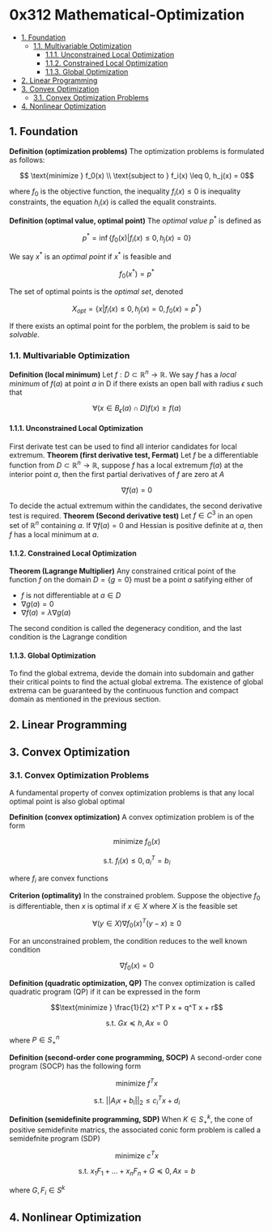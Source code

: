 # 0x312 Mathematical-Optimization

- [1. Foundation](#1-foundation)
    - [1.1. Multivariable Optimization](#11-multivariable-optimization)
        - [1.1.1. Unconstrained Local Optimization](#111-unconstrained-local-optimization)
        - [1.1.2. Constrained Local Optimization](#112-constrained-local-optimization)
        - [1.1.3. Global Optimization](#113-global-optimization)
- [2. Linear Programming](#2-linear-programming)
- [3. Convex Optimization](#3-convex-optimization)
    - [3.1. Convex Optimization Problems](#31-convex-optimization-problems)
- [4. Nonlinear Optimization](#4-nonlinear-optimization)

## 1. Foundation
**Definition (optimization problems)** The optimization problems is formulated as follows:

$$ \text{minimize } f_0(x) \\
\text{subject to } f_i(x) \leq 0, h_j(x) = 0$$

where $f_0$ is the objective function, the inequality $f_i(x) \leq 0$ is inequality constraints, the equation $h_i(x)$ is called the equalit constraints. 

**Definition (optimal value, optimal point)** The *optimal value* $p^*$ is defined as

$$p^* = \inf \{ f_0(x) | f_i(x) \leq 0, h_j(x) = 0 \}$$

We say $x^*$ is an *optimal point* if $x^*$ is feasible and

$$f_0(x^*) = p^*$$

The set of optimal points is the *optimal set*, denoted

$$X_{opt} = \{ x| f_i(x) \leq 0, h_j(x)=0, f_0(x) = p^* \}$$

If there exists an optimal point for the porblem, the problem is said to be *solvable*.

### 1.1. Multivariable Optimization
**Definition (local minimum)** Let $f: D \subset \mathbb{R}^n \to \mathbb{R}$. We say $f$ has a *local minimum* of $f(a)$ at point $a$ in D if there exists an open ball with radius $\epsilon$ such that

$$\forall(x \in B_{\epsilon}(a) \cap D)f(x) \geq f(a)$$

#### 1.1.1. Unconstrained Local Optimization
First derivate test can be used to find all interior candidates for local extremum.
**Theorem (first derivative test, Fermat)** Let $f$ be a differentiable function from $D \subset \mathbb{R}^n \to \mathbb{R}$, suppose $f$ has a local extremum $f(a)$ at the interior point $a$, then the first partial derivatives of $f$ are zero at $A$

$$\nabla f(a) = 0$$

To decide the actual extremum within the candidates, the second derivative test is required.
**Theorem (Second derivative test)** Let $f \in C^{3}$  in an open set of $\mathbb{R}^n$ containing $a$. If $\nabla f(a)=0$ and Hessian is positive definite at $a$, then $f$ has a local minimum at $a$.

#### 1.1.2. Constrained Local Optimization
**Theorem (Lagrange Multiplier)** Any constrained critical point of the function $f$ on the domain $D=\{ g = 0 \}$ must be a point $a$ satifying either of

- $f$ is not differentiable at $a \in D$
- $\nabla g(a) = 0$
- $\nabla f(a) = \lambda \nabla g(a)$

The second condition is called the degeneracy condition, and the last condition is the Lagrange condition

#### 1.1.3. Global Optimization
To find the global extrema, devide the domain into subdomain and gather their critical points to find the actual global extrema. The existence of global extrema can be guaranteed by the continuous function and compact domain as mentioned in the previous section.


## 2. Linear Programming

## 3. Convex Optimization

### 3.1. Convex Optimization Problems
A fundamental property of convex optimization problems is that any local optimal point is also global optimal

**Definition (convex optimization)** A convex optimization problem is of the form

$$\text{minimize } f_0(x)$$

$$\text{s.t. } f_i(x) \leq 0, a_i ^T = b_i$$

where $f_i$ are convex functions

**Criterion (optimality)** In the constrained problem. Suppose the objective $f_0$ is differentiable, then $x$ is optimal if $x \in X$ where $X$ is the feasible set

$$\forall(y \in X) \nabla f_0(x)^T (y-x) \geq 0$$

For an unconstrained problem, the condition reduces to the well known condition

$$\nabla f_0(x) = 0$$

**Definition (quadratic optimization, QP)** The convex optimization is called quadratic program (QP) if it can be expressed in the form

$$\text{minimize } \frac{1}{2} x^T P x + q^T x + r$$

$$\text{s.t. } Gx \preceq h, Ax = 0$$

where $P \in S^n_{+}$

**Definition (second-order cone programming, SOCP)** A second-order cone program (SOCP) has the following form

$$\text{minimize } f^T x$$

$$\text{s.t. } || A_i x + b_i ||_{2} \leq c_i^T x + d_i $$

**Definition (semidefinite programming, SDP)** When $K \in S^k_{+}$, the cone of positive semidefinite matrics, the associated conic form problem is called a semidefnite program (SDP)

$$\text{minimize }c^T x$$

$$\text{s.t. } x_1 F_1 + ... + x_n F_n + G \preceq 0, Ax = b$$

where $G, F_i \in S^k$

## 4. Nonlinear Optimization

